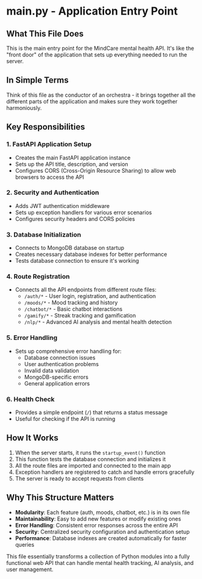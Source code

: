 # main.py - Application Entry Point

## What This File Does
This is the main entry point for the MindCare mental health API. It's like the "front door" of the application that sets up everything needed to run the server.

## In Simple Terms
Think of this file as the conductor of an orchestra - it brings together all the different parts of the application and makes sure they work together harmoniously.

## Key Responsibilities

### 1. **FastAPI Application Setup**
- Creates the main FastAPI application instance
- Sets up the API title, description, and version
- Configures CORS (Cross-Origin Resource Sharing) to allow web browsers to access the API

### 2. **Security and Authentication**
- Adds JWT authentication middleware
- Sets up exception handlers for various error scenarios
- Configures security headers and CORS policies

### 3. **Database Initialization**
- Connects to MongoDB database on startup
- Creates necessary database indexes for better performance
- Tests database connection to ensure it's working

### 4. **Route Registration**
- Connects all the API endpoints from different route files:
  - `/auth/*` - User login, registration, and authentication
  - `/moods/*` - Mood tracking and history
  - `/chatbot/*` - Basic chatbot interactions
  - `/gamify/*` - Streak tracking and gamification
  - `/nlp/*` - Advanced AI analysis and mental health detection

### 5. **Error Handling**
- Sets up comprehensive error handling for:
  - Database connection issues
  - User authentication problems
  - Invalid data validation
  - MongoDB-specific errors
  - General application errors

### 6. **Health Check**
- Provides a simple endpoint (`/`) that returns a status message
- Useful for checking if the API is running

## How It Works
1. When the server starts, it runs the `startup_event()` function
2. This function tests the database connection and initializes it
3. All the route files are imported and connected to the main app
4. Exception handlers are registered to catch and handle errors gracefully
5. The server is ready to accept requests from clients

## Why This Structure Matters
- **Modularity**: Each feature (auth, moods, chatbot, etc.) is in its own file
- **Maintainability**: Easy to add new features or modify existing ones
- **Error Handling**: Consistent error responses across the entire API
- **Security**: Centralized security configuration and authentication setup
- **Performance**: Database indexes are created automatically for faster queries

This file essentially transforms a collection of Python modules into a fully functional web API that can handle mental health tracking, AI analysis, and user management.
